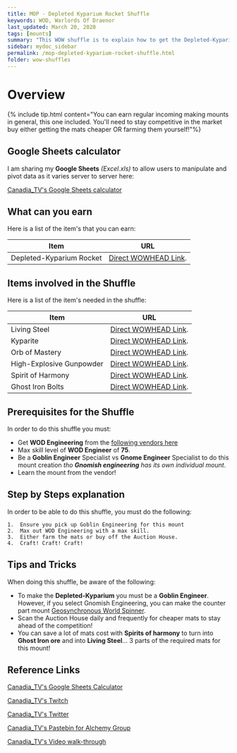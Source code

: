 ```yaml
---
title: MOP - Depleted Kyparium Rocket Shuffle
keywords: WOD, Warlords Of Draenor
last_updated: March 20, 2020
tags: [mounts]
summary: "This WOW shuffle is to explain how to get the Depleted-Kyparium Rocket from doing the shuffle and finding areas to maximize your profit for the cost of mats"
sidebar: mydoc_sidebar
permalink: /mop-depleted-kyparium-rocket-shuffle.html
folder: wow-shuffles
---
```


# Overview
{% include tip.html content="You can earn regular incoming making mounts in general, this one included. You'll need to stay competitive in the market buy either getting the mats cheaper OR farming them yourself!"%}

## Google Sheets calculator
I am sharing my **Google Sheets** _(Excel.xls)_ to allow users to manipulate and pivot data as it varies server to server here:

[Canadia_TV's Google Sheets calculator](https://docs.google.com/spreadsheets/d/1NLZs6mjxo_Wo8O_HZvLkRFERlnH-tmbWlil9E8cf_Pc/edit?usp=sharing)

## What can you earn

Here is a list of the item's that you can earn:

|Item|URL|
|-------|--------|
|Depleted-Kyparium Rocket|[Direct WOWHEAD Link](https://www.wowhead.com/item=87250/depleted-kyparium-rocket).|


## Items involved in the Shuffle

Here is a list of the item's needed in the shuffle:

|Item|URL|
|-------|--------|
|Living Steel|[Direct WOWHEAD Link](https://www.wowhead.com/item=72104/living-steel).|
|Kyparite|[Direct WOWHEAD Link](https://www.wowhead.com/item=72093/kyparite).|
|Orb of Mastery|[Direct WOWHEAD Link](https://www.wowhead.com/item=83092/orb-of-mystery).|
|High-Explosive Gunpowder|[Direct WOWHEAD Link](https://www.wowhead.com/item=77468/high-explosive-gunpowder).|
|Spirit of Harmony|[Direct WOWHEAD Link](https://www.wowhead.com/item=76061/spirit-of-harmony).|
|Ghost Iron Bolts|[Direct WOWHEAD Link](https://www.wowhead.com/item=77467/ghost-iron-bolts).|

## Prerequisites for the Shuffle
In order to do this shuffle you must:

* Get **WOD Engineering** from the [following vendors here](https://www.wowhead.com/item=111921/draenor-engineering#sold-by)
* Max skill level of **WOD Engineer** of **75**.
* Be a **Goblin Engineer** Specialist vs **Gnome Engineer** Specialist to do this mount creation _tho **Gnomish engineering** has its own individual mount_.
* Learn the mount from the vendor!

## Step by Steps explanation
In order to be able to do this shuffle, you must do the following:

```
1.  Ensure you pick up Goblin Engineering for this mount
2.  Max out WOD Engineering with a max skill.
3.  Either farm the mats or buy off the Auction House.
4.  Craft! Craft! Craft!
```

## Tips and Tricks
When doing this shuffle, be aware of the following:

* To make the **Depleted-Kyparium** you must be a **Goblin Engineer**. However, if you select Gnomish Engineering, you can make the counter part mount [Geosynchronous World Spinner](https://www.wowhead.com/spell=126508/geosynchronous-world-spinner).
* Scan the Auction House daily and frequently for cheaper mats to stay ahead of the competition!
* You can save a lot of mats cost with **Spirits of harmony** to turn into **Ghost Iron ore** and into **Living Steel**... 3 parts of the required mats for this mount!

## Reference Links
[Canadia_TV's Google Sheets Calculator](https://docs.google.com/spreadsheets/d/1NLZs6mjxo_Wo8O_HZvLkRFERlnH-tmbWlil9E8cf_Pc/edit?usp=sharing)

[Canadia_TV's Twitch](http://twitch.tv/canadia_tv)

[Canadia_TV's Twitter](https://twitter.com/canadia_tv)

[Canadia_TV's Pastebin for Alchemy Group](https://pastebin.com/ypPV7XuH)

[Canadia_TV's Video walk-through](https://www.youtube.com/watch?v=bahNtN-Z0yY&feature=youtu.be)
